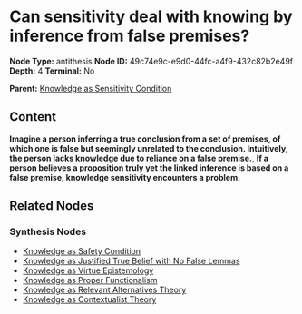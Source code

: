 # Can sensitivity deal with knowing by inference from false premises?

**Node Type:** antithesis
**Node ID:** 49c74e9c-e9d0-44fc-a4f9-432c82b2e49f
**Depth:** 4
**Terminal:** No

**Parent:** [Knowledge as Sensitivity Condition](knowledge-as-sensitivity-condition-synthesis-063871ed-ad63-42bd-a46e-f54e4584cf4a.md)

## Content

**Imagine a person inferring a true conclusion from a set of premises, of which one is false but seemingly unrelated to the conclusion. Intuitively, the person lacks knowledge due to reliance on a false premise.**, **If a person believes a proposition truly yet the linked inference is based on a false premise, knowledge sensitivity encounters a problem.**

## Related Nodes

### Synthesis Nodes

- [Knowledge as Safety Condition](knowledge-as-safety-condition-synthesis-ff942445-c686-4003-9b47-05238f00fee5.md)
- [Knowledge as Justified True Belief with No False Lemmas](knowledge-as-justified-true-belief-with-no-false-lemmas-synthesis-8b4707de-dad0-4bcb-b378-30919dfe99df.md)
- [Knowledge as Virtue Epistemology](knowledge-as-virtue-epistemology-synthesis-11fa5133-399e-4164-95fc-1ffee0577044.md)
- [Knowledge as Proper Functionalism](knowledge-as-proper-functionalism-synthesis-0c32e2b2-db90-4a65-950f-17fb0913b885.md)
- [Knowledge as Relevant Alternatives Theory](knowledge-as-relevant-alternatives-theory-synthesis-a7551832-4630-4be3-bd16-a37ab0f62eb2.md)
- [Knowledge as Contextualist Theory](knowledge-as-contextualist-theory-synthesis-ebd1c304-b6c4-4efc-9e79-401486bf5b27.md)

